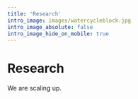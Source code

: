 ```yaml
---
title: 'Research'
intro_image: images/watercycleblock.jpg
intro_image_absolute: false
intro_image_hide_on_mobile: true
---
```


# Research

We are scaling up.

